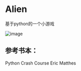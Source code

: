 # Alien
基于python的一个小游戏

![image](http://m.qpic.cn/psb?/V10xPGvF3Qn7Mh/xy1zLyx79M6iMS4WUPx20.W*EwAlRhhZbhUbPNl5NiU!/b/dL8AAAAAAAAA&bo=YAlABmAJQAYDKQw!&rf=viewer_4&t=5)
## 参考书本：
Python Crash Course    Eric Matthes
